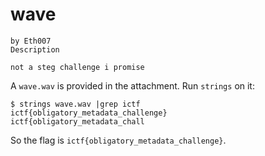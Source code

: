 # wave

```
by Eth007
Description

not a steg challenge i promise
```

A `wave.wav` is provided in the attachment. Run `strings` on it:

```shell
$ strings wave.wav |grep ictf
ictf{obligatory_metadata_challenge}
ictf{obligatory_metadata_chall
```

So the flag is `ictf{obligatory_metadata_challenge}`.
